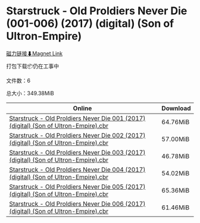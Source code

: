 # Starstruck - Old Proldiers Never Die (001-006) (2017) (digital) (Son of Ultron-Empire)

[磁力链接⬇Magnet Link](magnet:?xt=urn:btih:5797668af4943dceb19023217c2ca266a7927396&dn=Starstruck%20-%20Old%20Proldiers%20Never%20Die%20%28001-006%29%20%282017%29%20%28digital%29%20%28Son%20of%20Ultron-Empire%29)

打包下载📦仍在工事中

文件数：6

总大小：349.38MiB

Online | Download
--- | ---
[Starstruck - Old Proldiers Never Die 001 (2017) (digital) (Son of Ultron-Empire).cbr](https://github.com/alicewish/markdown/blob/master/comic/Starstruck-Old-Proldiers-Never-Die-001-2017-digital-Son-of-Ultron-Empire-cbr.md) | 64.76MiB
[Starstruck - Old Proldiers Never Die 002 (2017) (digital) (Son of Ultron-Empire).cbr](https://github.com/alicewish/markdown/blob/master/comic/Starstruck-Old-Proldiers-Never-Die-002-2017-digital-Son-of-Ultron-Empire-cbr.md) | 57.00MiB
[Starstruck - Old Proldiers Never Die 003 (2017) (digital) (Son of Ultron-Empire).cbr](https://github.com/alicewish/markdown/blob/master/comic/Starstruck-Old-Proldiers-Never-Die-003-2017-digital-Son-of-Ultron-Empire-cbr.md) | 46.78MiB
[Starstruck - Old Proldiers Never Die 004 (2017) (digital) (Son of Ultron-Empire).cbr](https://github.com/alicewish/markdown/blob/master/comic/Starstruck-Old-Proldiers-Never-Die-004-2017-digital-Son-of-Ultron-Empire-cbr.md) | 54.02MiB
[Starstruck - Old Proldiers Never Die 005 (2017) (digital) (Son of Ultron-Empire).cbr](https://github.com/alicewish/markdown/blob/master/comic/Starstruck-Old-Proldiers-Never-Die-005-2017-digital-Son-of-Ultron-Empire-cbr.md) | 65.36MiB
[Starstruck - Old Proldiers Never Die 006 (2017) (digital) (Son of Ultron-Empire).cbr](https://github.com/alicewish/markdown/blob/master/comic/Starstruck-Old-Proldiers-Never-Die-006-2017-digital-Son-of-Ultron-Empire-cbr.md) | 61.46MiB